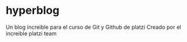 # hyperblog
Un blog increible para el curso de Git y Github de platzi
Creado por el increible platzi team
